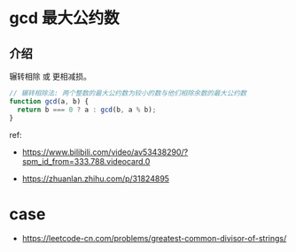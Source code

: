 # gcd 最大公约数

## 介绍

辗转相除 或 更相减损。

```js
// 辗转相除法: 两个整数的最大公约数为较小的数与他们相除余数的最大公约数
function gcd(a, b) {
  return b === 0 ? a : gcd(b, a % b);
}
```

ref:
- https://www.bilibili.com/video/av53438290/?spm_id_from=333.788.videocard.0

- https://zhuanlan.zhihu.com/p/31824895

# case

- https://leetcode-cn.com/problems/greatest-common-divisor-of-strings/
